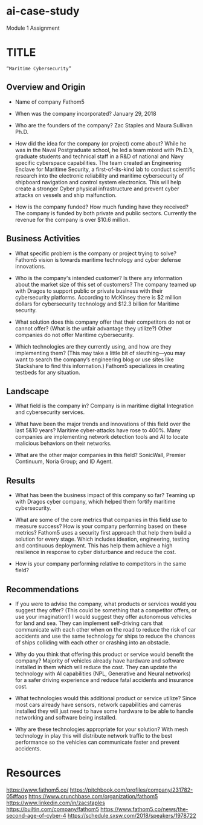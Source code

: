 # ai-case-study
Module 1 Assignment
# TITLE
	“Maritime Cybersecurity”

## Overview and Origin	
* Name of company 
Fathom5 

* When was the company incorporated?
	January 29, 2018

* Who are the founders of the company?
	Zac Staples and Maura Sullivan Ph.D.

* How did the idea for the company (or project) come about?
	While he was in the Naval Postgraduate school, he led a team mixed with Ph.D.’s, graduate students and technical staff in a R&D of national and Navy specific cyberspace capabilities. The team created an Engineering Enclave for Maritime Security, a first-of-its-kind lab to conduct scientific research into the electronic reliability and maritime cybersecurity of shipboard navigation and control system electronics. 
	This will help create a stronger Cyber physical infrastructure and prevent cyber attacks on vessels and ship malfunction.   

* How is the company funded? How much funding have they received?
	The company is funded by both private and public sectors.  Currently the revenue for the company is over $10.6 million. 

## Business Activities

* What specific problem is the company or project trying to solve?
	Fathom5 vision is towards maritime technology and cyber defense innovations. 

* Who is the company's intended customer? Is there any information about the market size of this set of customers? 
	The company teamed up with Dragos to support public or private business with their cybersecurity platforms.  According to McKinsey there is $2 million dollars for cybersecurity technology and $12.3 billion for Maritime security. 

* What solution does this company offer that their competitors do not or cannot offer? (What is the unfair advantage they utilize?)
	Other companies do not offer Maritime cybersecurity. 

* Which technologies are they currently using, and how are they implementing them? (This may take a little bit of sleuthing&mdash;you may want to search the company’s engineering blog or use sites like Stackshare to find this information.)
	Fathom5 specializes in creating testbeds for any situation.


## Landscape

* What field is the company in?
	Company is in maritime digital Integration and cybersecurity services. 

* What have been the major trends and innovations of this field over the last 5&10 years?
	Maritime cyber-attacks have rose to 400%. Many companies are implementing network detection tools and AI to locate malicious behaviors on their networks. 

* What are the other major companies in this field?
	SonicWall, Premier Continuum, Noria Group; and ID Agent.

## Results

* What has been the business impact of this company so far?
	Teaming up with Dragos cyber company, which helped them fortify maritime cybersecurity. 

* What are some of the core metrics that companies in this field use to measure success? How is your company performing based on these metrics? 
	Fathom5 uses a security first approach that help them build a solution for every stage. Which includes ideation, engineering, testing and continuous deployment. This has help them achieve a high resilience in response to cyber disturbance and reduce the cost.  

* How is your company performing relative to competitors in the same field?
	
## Recommendations

* If you were to advise the company, what products or services would you suggest they offer? (This could be something that a competitor offers, or use your imagination!)
	I would suggest they offer autonomous vehicles for land and sea. They can implement self-driving cars that communicate with each other when on the road to reduce the risk of car accidents and use the same technology for ships to reduce the chances of ships colliding with each other or crashing into an obstacle. 

* Why do you think that offering this product or service would benefit the company?
	Majority of vehicles already have hardware and software installed in them which will reduce the cost. They can update the technology with AI capabilities (NPL, Generative and Neural networks) for a safer driving experience and reduce fatal accidents and insurance cost. 

* What technologies would this additional product or service utilize?
	Since most cars already have sensors, network capabilities and cameras installed they will just need to have some hardware to be able to handle networking and software being installed. 

* Why are these technologies appropriate for your solution?
	With mesh technology in play this will distribute network traffic to the best performance so the vehicles can communicate faster and prevent accidents. 

# Resources
https://www.fathom5.co/
https://pitchbook.com/profiles/company/231782-05#faqs
https://www.crunchbase.com/organization/fathom5
https://www.linkedin.com/in/zacstaples
https://builtin.com/company/fathom5
https://www.fathom5.co/news/the-second-age-of-cyber-4
https://schedule.sxsw.com/2018/speakers/1978722